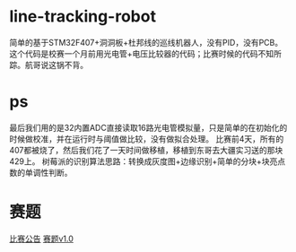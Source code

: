 # line-tracking-robot
简单的基于STM32F407+洞洞板+杜邦线的巡线机器人，没有PID，没有PCB。
这个代码是校赛一个月前用光电管+电压比较器的代码；比赛时候的代码不知所踪。航哥说这锅不背。

# ps
最后我们用的是32内置ADC直接读取16路光电管模拟量，只是简单的在初始化的时候做校准，并在运行时与阈值做比较，没有做拟合处理。
比赛前4天，所有的407都被烧了，然后我们花了一天时间做移植，移植到东哥去大疆实习送的那块429上。
树莓派的识别算法思路：转换成灰度图+边缘识别+简单的分块+块亮点数的单调性判断。

# 赛题
[比赛公告](http://www.jwc.uestc.edu.cn/web/News!view.action?id=ff80808158b9f4340158d3793ed50144)
[赛题v1.0](http://www.jwc.uestc.edu.cn/upload/附件1：第十一届巡线参赛手册.pdf)
